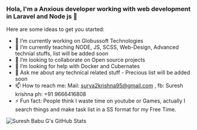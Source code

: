 ### Hola, I'm a Anxious developer working with web development in Laravel and Node js 👋

Here are some ideas to get you started:

- 🔭 I’m currently working on Globussoft Technologies
- 🌱 I’m currently teaching NODE, JS, SCSS, Web-Design, Advanced technial stuffs, list will be added soon
- 👯 I’m looking to collaborate on Open source projects
- 🤔 I’m looking for help with Docker and Cubernates
- 💬 Ask me about any technical related stuff - Precious list will be added soon
- 📫 How to reach me: Mail: surya2krishna95@gmail.com , fb: Suresh krishna ph: +91 9666416808
- ⚡ Fun fact: People think I waste time on youtube or Games, actually I search things and make task list in a SS format for my Free Time.


<img src="https://github-readme-stats.vercel.app/api?username=SURESH-BABU-G&show_icons=true&theme=algolia&bg_color=45,d16ba5,ef7b94,ff9486,ffb17f,ffd085,f9dd83,efea85,e1f88c,d0f97e,bbf971,a2fa67,82fb5f&text_color=070700&icon_color=C33184&title_color=270293&hide_border=true" alt="Suresh Babu G's GitHub Stats" />
